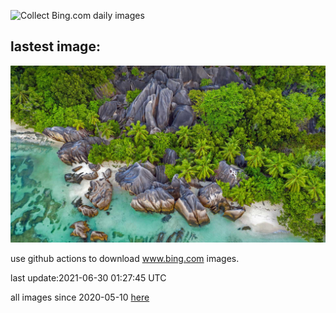 ![Collect Bing.com daily images](https://github.com/counter2015/bing-daily-images/workflows/Collect%20Bing.com%20daily%20images/badge.svg)
## lastest image:
![](images/RocksSeychelles.jpg)

use github actions to download www.bing.com images.

last update:2021-06-30 01:27:45 UTC

all images since 2020-05-10 [here](https://github.com/counter2015/bing-daily-images/tree/master/images) 
